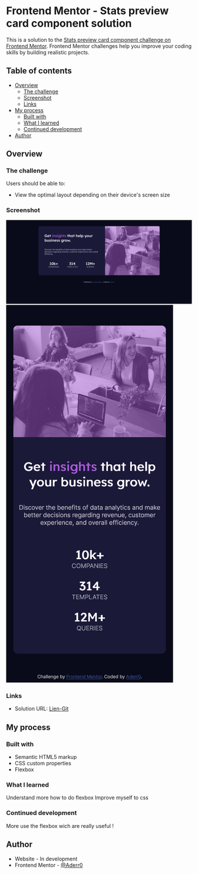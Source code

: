 # Frontend Mentor - Stats preview card component solution

This is a solution to the [Stats preview card component challenge on Frontend Mentor](https://www.frontendmentor.io/challenges/stats-preview-card-component-8JqbgoU62). Frontend Mentor challenges help you improve your coding skills by building realistic projects. 

## Table of contents

- [Overview](#overview)
  - [The challenge](#the-challenge)
  - [Screenshot](#screenshot)
  - [Links](#links)
- [My process](#my-process)
  - [Built with](#built-with)
  - [What I learned](#what-i-learned)
  - [Continued development](#continued-development)
- [Author](#author)

## Overview

### The challenge

Users should be able to:

- View the optimal layout depending on their device's screen size

### Screenshot

![Desktop version](./screenshots/desktop.png)
![Mobile version](./screenshots/mobile.png)

### Links

- Solution URL: [Lien-Git](https://github.com/Aderr0/stats-preview-card-component)

## My process

### Built with

- Semantic HTML5 markup
- CSS custom properties
- Flexbox

### What I learned

Understand more how to do flexbox
Improve myself to css

### Continued development

More use the flexbox wich are really useful !

## Author

- Website - In development
- Frontend Mentor - [@Aderr0](https://www.frontendmentor.io/profile/Aderr0)